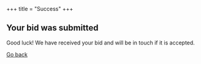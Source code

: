 +++
title = "Success"
+++

## Your bid was submitted

Good luck! We have received your bid and will be in touch if it is accepted.

<p class="mt-12 text-center w-full">
  <a class="bg-indigo-lighter px-6 py-3 rounded-lg shadow-lg hover:shadow-none text-grey-darkest font-bold text-2xl" href="javascript: history.go(-1)">
    Go back
  </a>
</p>
